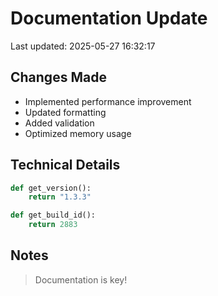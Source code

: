 # Documentation Update

Last updated: 2025-05-27 16:32:17

## Changes Made
- Implemented performance improvement
- Updated formatting
- Added validation
- Optimized memory usage

## Technical Details
```python
def get_version():
    return "1.3.3"

def get_build_id():
    return 2883
```

## Notes
> Documentation is key!
